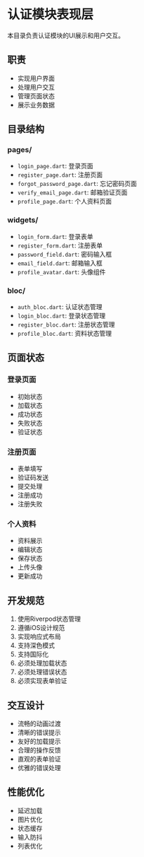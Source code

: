 # 认证模块表现层

本目录负责认证模块的UI展示和用户交互。

## 职责
- 实现用户界面
- 处理用户交互
- 管理页面状态
- 展示业务数据

## 目录结构
### pages/
- `login_page.dart`: 登录页面
- `register_page.dart`: 注册页面
- `forgot_password_page.dart`: 忘记密码页面
- `verify_email_page.dart`: 邮箱验证页面
- `profile_page.dart`: 个人资料页面

### widgets/
- `login_form.dart`: 登录表单
- `register_form.dart`: 注册表单
- `password_field.dart`: 密码输入框
- `email_field.dart`: 邮箱输入框
- `profile_avatar.dart`: 头像组件

### bloc/
- `auth_bloc.dart`: 认证状态管理
- `login_bloc.dart`: 登录状态管理
- `register_bloc.dart`: 注册状态管理
- `profile_bloc.dart`: 资料状态管理

## 页面状态
### 登录页面
- 初始状态
- 加载状态
- 成功状态
- 失败状态
- 验证状态

### 注册页面
- 表单填写
- 验证码发送
- 提交处理
- 注册成功
- 注册失败

### 个人资料
- 资料展示
- 编辑状态
- 保存状态
- 上传头像
- 更新成功

## 开发规范
1. 使用Riverpod状态管理
2. 遵循iOS设计规范
3. 实现响应式布局
4. 支持深色模式
5. 支持国际化
6. 必须处理加载状态
7. 必须处理错误状态
8. 必须实现表单验证

## 交互设计
- 流畅的动画过渡
- 清晰的错误提示
- 友好的加载提示
- 合理的操作反馈
- 直观的表单验证
- 优雅的错误处理

## 性能优化
- 延迟加载
- 图片优化
- 状态缓存
- 输入防抖
- 列表优化 